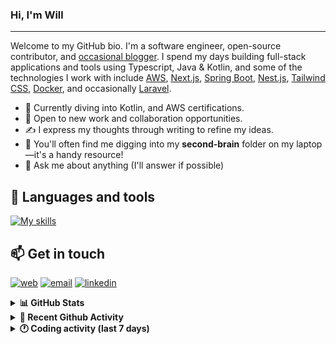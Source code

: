 ### Hi, I'm Will

---

Welcome to my GitHub bio. I'm a software engineer, open-source contributor, and [occasional blogger][blog]. I spend my days building full-stack applications and tools using Typescript, Java & Kotlin, and some of the technologies I work with include [AWS](https://aws.amazon.com/fr/), [Next.js](https://nextjs.org/), [Spring Boot](https://spring.io/projects/spring-boot), [Nest.js](https://nestjs.com/), [Tailwind CSS](https://github.com/tailwindlabs/tailwindcss), [Docker](https://www.docker.com/), and occasionally [Laravel](https://laravel.com/).

- 🔭 Currently diving into Kotlin, and AWS certifications.
- 👯 Open to new work and collaboration opportunities.
- ✍️ I express my thoughts through writing to refine my ideas.
- 🧠 You'll often find me digging into my **second-brain** folder on my laptop—it's a handy resource!
- 💬 Ask me about anything (I'll answer if possible)

## 🎨 Languages and tools

[![My skills](https://skillicons.dev/icons?i=typescript,js,nodejs,nest,java,kotlin,spring,python,fastapi,django,aws,docker,vscode,idea,tailwind&perline=15)](https://wilfriedago.dev/about#skills)

## 📫 Get in touch
[![web](https://img.shields.io/badge/WEBSITE-12100E?logo=google-earth&color=282A36)][website]
[![email](https://img.shields.io/badge/MAIL-12100E?logo=mailgun&color=282A36)][mail]
[![linkedin](https://img.shields.io/badge/LINKEDIN-12100E?logo=linkedin&color=282A36)][linkedin]


<details>
  <summary><b>📊 GitHub Stats</b></summary>
	<br/>
	<p align="left">
		<img width="49.5%" src="https://github-readme-stats.vercel.app/api?username=wilfriedago&show_icons=true&count_private=true&title_color=10b981&icon_color=10b981&theme=react&hide_border=true" />
		<img width="49.5%" src="https://streak-stats.demolab.com/?user=wilfriedago&hide_border=true&theme=react&ring=10b981&fire=fff&currStreakNum=fff&sideLabels=10b981&currStreakLabel=10b981&sideNums=fff" />
	</p>
</details>

<details>
  <summary><b>📅 Recent Github Activity</b></summary>
	<br>

<!--RECENT_ACTIVITY:last_update-->
Last Updated: Thursday, August 28th, 2025, 4:18:58 AM
<!--RECENT_ACTIVITY:last_update_end-->

<!--RECENT_ACTIVITY:start-->
1. 📔 Created new repository [wilfriedago/skills-build-applications-w-copilot-agent-mode](https://github.com/wilfriedago/skills-build-applications-w-copilot-agent-mode)<br>
2. ⬆️ Pushed 1 commit(s) to [wilfriedago/searxng-docker](https://github.com/wilfriedago/searxng-docker)<br>
3. ⬆️ Pushed 1 commit(s) to [wilfriedago/searxng-docker](https://github.com/wilfriedago/searxng-docker)<br>
4. ⬆️ Pushed 1 commit(s) to [wilfriedago/searxng-docker](https://github.com/wilfriedago/searxng-docker)<br>
5. ⬆️ Pushed 1 commit(s) to [wilfriedago/searxng-docker](https://github.com/wilfriedago/searxng-docker)<br>
<!--RECENT_ACTIVITY:end-->
</details>

<details>
  <summary><b>🕐 Coding activity (last 7 days)</b></summary>
	<br>

<!--START_SECTION:waka-->

```python
Total Time: 17 hrs 30 mins

Java              5 hrs 48 mins   ████████▒░░░░░░░░░░░░░░░░   32.88 %
Groovy            1 hr 24 mins    ██░░░░░░░░░░░░░░░░░░░░░░░   08.01 %
Docker            55 mins         █▒░░░░░░░░░░░░░░░░░░░░░░░   05.21 %
TypeScript        36 mins         █░░░░░░░░░░░░░░░░░░░░░░░░   03.46 %
Gradle            34 mins         ▓░░░░░░░░░░░░░░░░░░░░░░░░   03.30 %
SQL               23 mins         ▓░░░░░░░░░░░░░░░░░░░░░░░░   02.26 %
Other             10 mins         ▒░░░░░░░░░░░░░░░░░░░░░░░░   01.00 %
```

<!--END_SECTION:waka-->
</details>

[website]: https://wilfriedago.me
[linkedin]: https://linkedin.com/in/wilfriedago
[blog]: https://wilfriedago.me/blog
[mail]: mailto:hello@wilfriedago.me
